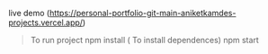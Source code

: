 live demo (https://personal-portfolio-git-main-aniketkamdes-projects.vercel.app/)


> To run project
> npm install ( To install dependences)
> npm start 
